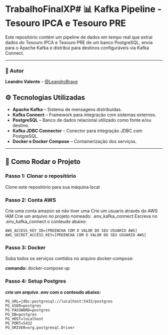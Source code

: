 # TrabalhoFinalXP# 📊 Kafka Pipeline - Tesouro IPCA e Tesouro PRE

Este repositório contém um pipeline de dados em tempo real que extrai dados do Tesouro IPCA e Tesouro PRE de um banco PostgreSQL, envia para o Apache Kafka e distribui para destinos configuráveis via Kafka Connect.

---

### 👤 Autor

**Leandro Valente** – [@LeandroBrave](https://github.com/LeandroBrave)


## ⚙️ Tecnologias Utilizadas

- **Apache Kafka** – Sistema de mensagens distribuídas.
- **Kafka Connect** – Framework para integração com sistemas externos.
- **PostgreSQL** – Banco de dados relacional utilizado como fonte e/ou destino.
- **Kafka JDBC Connector** – Conector para integração JDBC com PostgreSQL.
- **Docker e Docker Compose** – Containerização dos serviços.

---

## 🚀 Como Rodar o Projeto

### Passo 1: Clonar o repositório

Clone este repositório para sua máquina local

### Passo 2: Conta AWS

Crie uma conta amazon se não tiver uma
Crie um usuario através do AWS IAM
Crie um arquivo no projeto nomeado: .env_kafka_connect
Escreva no .env_kafka_connect o conteudo abaixo:
    
    AWS_ACCESS_KEY_ID=[PREENCHA COM O VALOR DO SEU USUARIO AWS]
    AWS_SECRET_ACCESS_KEY=[PREENCHA COM O VALOR DO SEU USUARIO AWS]

### Passo 3: Docker
Suba todos os serviços contidos no arquivo docker-compose:

**comando:** docker-compose up

### Passo 4: Setup Postgres

**crie um arquivo .env com o conteudo abaixo:**

    PG_URL=jdbc:postgresql://localhost:5432/postgres
    PG_USER=postgres
    PG_PASSWORD=postgres
    PG_DB=postgres
    PG_HOST=localhost
    PG_PORT=5432
    PG_DRIVER=org.postgresql.Driver
